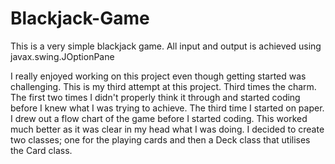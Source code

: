 Blackjack-Game
==============
This is a very simple blackjack game.
All input and output is achieved using javax.swing.JOptionPane

I really enjoyed working on this project even though getting started was challenging.
This is my third attempt at this project. Third times the charm.
The first two times I didn't properly think it through and started coding before I knew what I was trying to achieve.
The third time I started on paper. I drew out a flow chart of the game before I started coding.
This worked much better as it was clear in my head what I was doing.
I decided to create two classes; one for the playing cards and then a Deck class that utilises the Card class.
